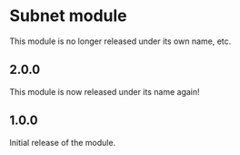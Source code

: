 # Subnet module

This module is no longer released under its own name, etc.

## 2.0.0

This module is now released under its name again!

## 1.0.0

Initial release of the module.
